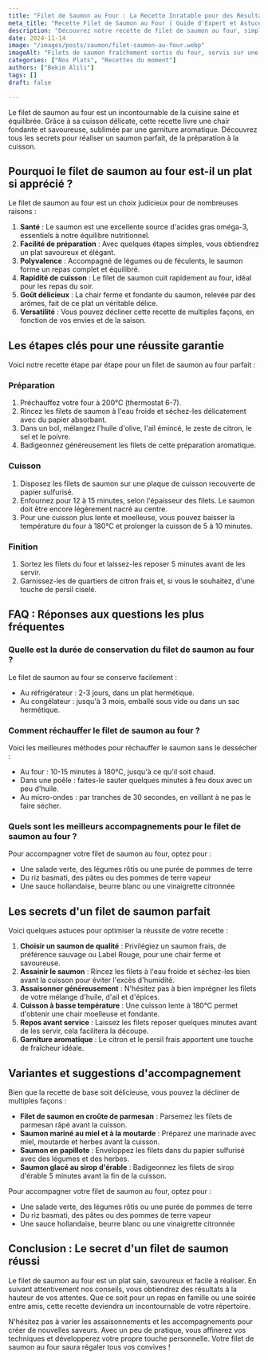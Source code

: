 ```yaml
---
title: "Filet de Saumon au Four : La Recette Inratable pour des Résultats Délicieux"
meta_title: "Recette Filet de Saumon au Four | Guide d'Expert et Astuces"
description: "Découvrez notre recette de filet de saumon au four, simple et savoureuse. Apprenez les techniques de cuisson idéales pour obtenir un saumon fondant et moelleux à souhait. Parfait pour un repas sain et équilibré."
date: 2024-11-14
image: "/images/posts/saumon/filet-saumon-au-four.webp"
imageAlt: "Filets de saumon fraîchement sortis du four, servis sur une planche en bois avec des quartiers de citron"
categories: ["Nos Plats", "Recettes du moment"]
authors: ["Bekim Alili"]
tags: []
draft: false

---
```


Le filet de saumon au four est un incontournable de la cuisine saine et équilibrée. Grâce à sa cuisson délicate, cette recette livre une chair fondante et savoureuse, sublimée par une garniture aromatique. Découvrez tous les secrets pour réaliser un saumon parfait, de la préparation à la cuisson.

## Pourquoi le filet de saumon au four est-il un plat si apprécié ?

Le filet de saumon au four est un choix judicieux pour de nombreuses raisons :

1. **Santé** : Le saumon est une excellente source d'acides gras oméga-3, essentiels à notre équilibre nutritionnel.
2. **Facilité de préparation** : Avec quelques étapes simples, vous obtiendrez un plat savoureux et élégant.
3. **Polyvalence** : Accompagné de légumes ou de féculents, le saumon forme un repas complet et équilibré.
4. **Rapidité de cuisson** : Le filet de saumon cuit rapidement au four, idéal pour les repas du soir.
5. **Goût délicieux** : La chair ferme et fondante du saumon, relevée par des arômes, fait de ce plat un véritable délice.
6. **Versatilité** : Vous pouvez décliner cette recette de multiples façons, en fonction de vos envies et de la saison.

## Les étapes clés pour une réussite garantie

Voici notre recette étape par étape pour un filet de saumon au four parfait :

### Préparation
1. Préchauffez votre four à 200°C (thermostat 6-7).
2. Rincez les filets de saumon à l'eau froide et séchez-les délicatement avec du papier absorbant.
3. Dans un bol, mélangez l'huile d'olive, l'ail émincé, le zeste de citron, le sel et le poivre.
4. Badigeonnez généreusement les filets de cette préparation aromatique.

### Cuisson
1. Disposez les filets de saumon sur une plaque de cuisson recouverte de papier sulfurisé.
2. Enfournez pour 12 à 15 minutes, selon l'épaisseur des filets. Le saumon doit être encore légèrement nacré au centre.
3. Pour une cuisson plus lente et moelleuse, vous pouvez baisser la température du four à 180°C et prolonger la cuisson de 5 à 10 minutes.

### Finition
1. Sortez les filets du four et laissez-les reposer 5 minutes avant de les servir.
2. Garnissez-les de quartiers de citron frais et, si vous le souhaitez, d'une touche de persil ciselé.

## FAQ : Réponses aux questions les plus fréquentes

### Quelle est la durée de conservation du filet de saumon au four ?
Le filet de saumon au four se conserve facilement :
- Au réfrigérateur : 2-3 jours, dans un plat hermétique.
- Au congélateur : jusqu'à 3 mois, emballé sous vide ou dans un sac hermétique.

### Comment réchauffer le filet de saumon au four ?
Voici les meilleures méthodes pour réchauffer le saumon sans le dessécher :
- Au four : 10-15 minutes à 180°C, jusqu'à ce qu'il soit chaud.
- Dans une poêle : faites-le sauter quelques minutes à feu doux avec un peu d'huile.
- Au micro-ondes : par tranches de 30 secondes, en veillant à ne pas le faire sécher.

### Quels sont les meilleurs accompagnements pour le filet de saumon au four ?
Pour accompagner votre filet de saumon au four, optez pour :
- Une salade verte, des légumes rôtis ou une purée de pommes de terre
- Du riz basmati, des pâtes ou des pommes de terre vapeur
- Une sauce hollandaise, beurre blanc ou une vinaigrette citronnée

## Les secrets d'un filet de saumon parfait

Voici quelques astuces pour optimiser la réussite de votre recette :

1. **Choisir un saumon de qualité** : Privilégiez un saumon frais, de préférence sauvage ou Label Rouge, pour une chair ferme et savoureuse.
2. **Assainir le saumon** : Rincez les filets à l'eau froide et séchez-les bien avant la cuisson pour éviter l'excès d'humidité.
3. **Assaisonner généreusement** : N'hésitez pas à bien imprégner les filets de votre mélange d'huile, d'ail et d'épices.
4. **Cuisson à basse température** : Une cuisson lente à 180°C permet d'obtenir une chair moelleuse et fondante.
5. **Repos avant service** : Laissez les filets reposer quelques minutes avant de les servir, cela facilitera la découpe.
6. **Garniture aromatique** : Le citron et le persil frais apportent une touche de fraîcheur idéale.

## Variantes et suggestions d'accompagnement

Bien que la recette de base soit délicieuse, vous pouvez la décliner de multiples façons :

- **Filet de saumon en croûte de parmesan** : Parsemez les filets de parmesan râpé avant la cuisson.
- **Saumon mariné au miel et à la moutarde** : Préparez une marinade avec miel, moutarde et herbes avant la cuisson.
- **Saumon en papillote** : Enveloppez les filets dans du papier sulfurisé avec des légumes et des herbes.
- **Saumon glacé au sirop d'érable** : Badigeonnez les filets de sirop d'érable 5 minutes avant la fin de la cuisson.

Pour accompagner votre filet de saumon au four, optez pour :

- Une salade verte, des légumes rôtis ou une purée de pommes de terre
- Du riz basmati, des pâtes ou des pommes de terre vapeur
- Une sauce hollandaise, beurre blanc ou une vinaigrette citronnée

## Conclusion : Le secret d'un filet de saumon réussi

Le filet de saumon au four est un plat sain, savoureux et facile à réaliser. En suivant attentivement nos conseils, vous obtiendrez des résultats à la hauteur de vos attentes. Que ce soit pour un repas en famille ou une soirée entre amis, cette recette deviendra un incontournable de votre répertoire.

N'hésitez pas à varier les assaisonnements et les accompagnements pour créer de nouvelles saveurs. Avec un peu de pratique, vous affinerez vos techniques et développerez votre propre touche personnelle. Votre filet de saumon au four saura régaler tous vos convives !